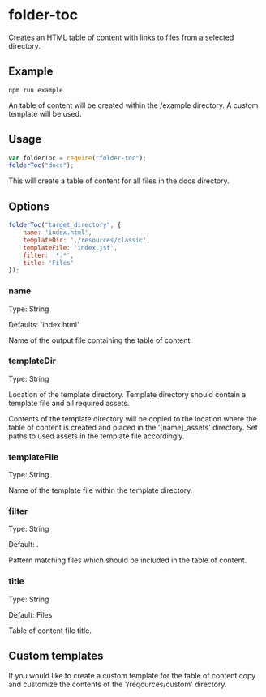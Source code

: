 # folder-toc


Creates an HTML table of content with links to files from a selected directory.

## Example

```
npm run example
```

An table of content will be created within the /example directory.
A custom template will be used.

## Usage


```javascript
var folderToc = require("folder-toc");
folderToc("docs");
```

This will create a table of content for all files in the docs directory.

## Options

```javascript
folderToc("target_directory", {
    name: 'index.html',
    templateDir: './resources/classic',
    templateFile: 'index.jst',
    filter: '*.*',
    title: 'Files'
});
```

### name

Type: String

Defaults: 'index.html'

Name of the output file containing the table of content.

### templateDir

Type: String

Location of the template directory.
Template directory should contain a template file and all required assets.

Contents of the template directory will be copied to the location where the table of content is created and placed in the '[name]\_assets' directory. Set paths to used assets in the template file accordingly.

### templateFile

Type: String

Name of the template file within the template directory.

### filter

Type: String

Default: *.*

Pattern matching files which should be included in the table of content.

### title

Type: String

Default: Files

Table of content file title.

## Custom templates

If you would like to create a custom template for the table of content copy and customize the contents of the '/reqources/custom' directory.

